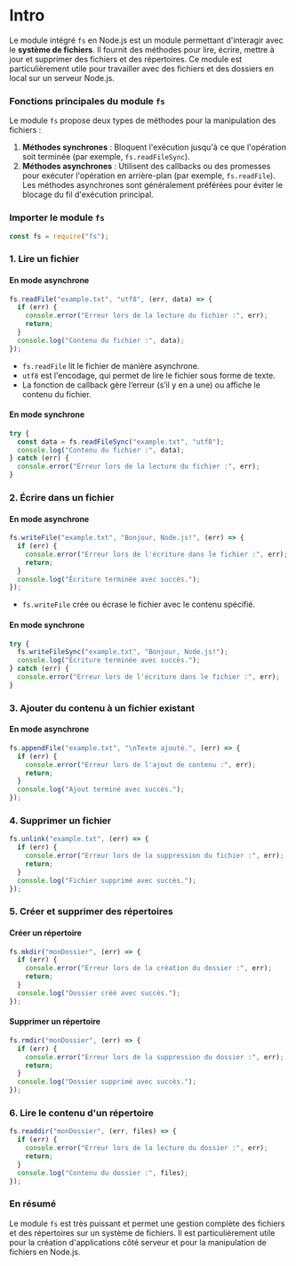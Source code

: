 # Intro

Le module intégré `fs` en Node.js est un module permettant d'interagir avec le **système de fichiers**. Il fournit des méthodes pour lire, écrire, mettre à jour et supprimer des fichiers et des répertoires. Ce module est particulièrement utile pour travailler avec des fichiers et des dossiers en local sur un serveur Node.js.

### Fonctions principales du module `fs`

Le module `fs` propose deux types de méthodes pour la manipulation des fichiers :

1. **Méthodes synchrones** : Bloquent l'exécution jusqu'à ce que l'opération soit terminée (par exemple, `fs.readFileSync`).
2. **Méthodes asynchrones** : Utilisent des callbacks ou des promesses pour exécuter l'opération en arrière-plan (par exemple, `fs.readFile`). Les méthodes asynchrones sont généralement préférées pour éviter le blocage du fil d'exécution principal.

### Importer le module `fs`

```javascript
const fs = require("fs");
```

### 1. Lire un fichier

#### En mode asynchrone

```javascript
fs.readFile("example.txt", "utf8", (err, data) => {
  if (err) {
    console.error("Erreur lors de la lecture du fichier :", err);
    return;
  }
  console.log("Contenu du fichier :", data);
});
```

- `fs.readFile` lit le fichier de manière asynchrone.
- `utf8` est l'encodage, qui permet de lire le fichier sous forme de texte.
- La fonction de callback gère l’erreur (s’il y en a une) ou affiche le contenu du fichier.

#### En mode synchrone

```javascript
try {
  const data = fs.readFileSync("example.txt", "utf8");
  console.log("Contenu du fichier :", data);
} catch (err) {
  console.error("Erreur lors de la lecture du fichier :", err);
}
```

### 2. Écrire dans un fichier

#### En mode asynchrone

```javascript
fs.writeFile("example.txt", "Bonjour, Node.js!", (err) => {
  if (err) {
    console.error("Erreur lors de l'écriture dans le fichier :", err);
    return;
  }
  console.log("Écriture terminée avec succès.");
});
```

- `fs.writeFile` crée ou écrase le fichier avec le contenu spécifié.

#### En mode synchrone

```javascript
try {
  fs.writeFileSync("example.txt", "Bonjour, Node.js!");
  console.log("Écriture terminée avec succès.");
} catch (err) {
  console.error("Erreur lors de l'écriture dans le fichier :", err);
}
```

### 3. Ajouter du contenu à un fichier existant

#### En mode asynchrone

```javascript
fs.appendFile("example.txt", "\nTexte ajouté.", (err) => {
  if (err) {
    console.error("Erreur lors de l'ajout de contenu :", err);
    return;
  }
  console.log("Ajout terminé avec succès.");
});
```

### 4. Supprimer un fichier

```javascript
fs.unlink("example.txt", (err) => {
  if (err) {
    console.error("Erreur lors de la suppression du fichier :", err);
    return;
  }
  console.log("Fichier supprimé avec succès.");
});
```

### 5. Créer et supprimer des répertoires

#### Créer un répertoire

```javascript
fs.mkdir("monDossier", (err) => {
  if (err) {
    console.error("Erreur lors de la création du dossier :", err);
    return;
  }
  console.log("Dossier créé avec succès.");
});
```

#### Supprimer un répertoire

```javascript
fs.rmdir("monDossier", (err) => {
  if (err) {
    console.error("Erreur lors de la suppression du dossier :", err);
    return;
  }
  console.log("Dossier supprimé avec succès.");
});
```

### 6. Lire le contenu d'un répertoire

```javascript
fs.readdir("monDossier", (err, files) => {
  if (err) {
    console.error("Erreur lors de la lecture du dossier :", err);
    return;
  }
  console.log("Contenu du dossier :", files);
});
```

### En résumé

Le module `fs` est très puissant et permet une gestion complète des fichiers et des répertoires sur un système de fichiers. Il est particulièrement utile pour la création d'applications côté serveur et pour la manipulation de fichiers en Node.js.
